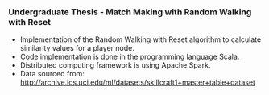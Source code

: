 ### Undergraduate Thesis - Match Making with Random Walking with Reset
- Implementation of the Random Walking with Reset algorithm to calculate similarity values for a player node.
- Code implementation is done in the programming language Scala.
- Distributed computing framework is using Apache Spark.
- Data sourced from: http://archive.ics.uci.edu/ml/datasets/skillcraft1+master+table+dataset
